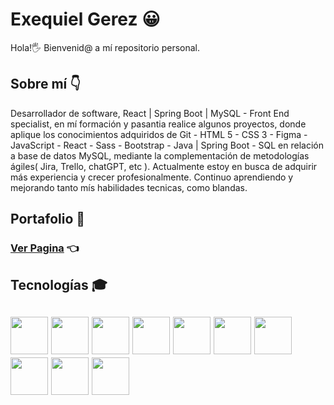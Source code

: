 # Exequiel Gerez 😀
Hola!🖐 Bienvenid@ a mí repositorio personal.

## Sobre mí 👇
Desarrollador de software, React | Spring Boot | MySQL - Front End specialist, en mí formación y pasantia realice algunos proyectos, donde aplique los conocimientos adquiridos de Git - HTML 5 - CSS 3 - Figma - JavaScript - React - Sass - Bootstrap - Java | Spring Boot - SQL en relación a base de datos MySQL, mediante la complementación de metodologías ágiles( Jira, Trello, chatGPT, etc ). Actualmente estoy en busca de adquirir más experiencia y crecer profesionalmente. Continuo aprendiendo y mejorando tanto mís habilidades tecnicas, como blandas.

## Portafolio 💼
### [Ver Pagina](https://exequielgerez.tech/) 👈

## Tecnologías 🎓
##  <img src="https://cdn-icons-png.flaticon.com/512/174/174854.png" width='60px' > <img src="https://cdn-icons-png.flaticon.com/512/732/732190.png" width='60px' > <img src="https://user-images.githubusercontent.com/101462851/201777516-5089450c-8a53-4ea3-a3bc-85179d0eb35d.png" width='60px' > <img src="https://cdn-icons-png.flaticon.com/512/5968/5968292.png" width='60px' > <img src="https://cdn-icons-png.flaticon.com/512/2165/2165004.png" width='60px' > <img src="https://user-images.githubusercontent.com/101462851/182138445-d63b8431-d893-40a9-b936-7114681c21fa.png" width='60px' > <img src="https://user-images.githubusercontent.com/101462851/182139259-724b30b4-c14f-4eb1-a17b-33518f143ce0.png" width='60px' > <img src="https://user-images.githubusercontent.com/101462851/193475749-b0b0ddf7-9a6e-416b-a902-9c19f8602598.png" width='60px' > <img src="https://user-images.githubusercontent.com/101462851/193475961-7858ded2-4b52-4561-ba70-b5cb0a24d1e6.png" width='60px' > <img src="https://user-images.githubusercontent.com/101462851/197350888-52b45b95-8712-468d-838a-8007f31fd531.png" width='60px' >
